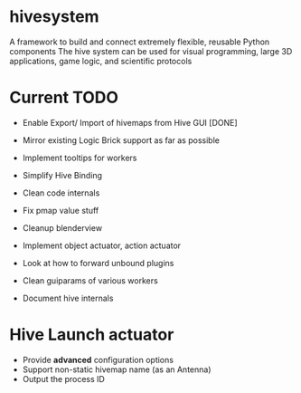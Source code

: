 hivesystem
==========

A framework to build and connect extremely flexible, reusable Python components The hive system can be used for visual programming, large 3D applications, game logic, and scientific protocols


Current TODO
============

  * Enable Export/ Import of hivemaps from Hive GUI [DONE]
  * Mirror existing Logic Brick support as far as possible
  * Implement tooltips for workers
  * Simplify Hive Binding
  * Clean code internals
  
  * Fix pmap value stuff
  * Cleanup blenderview
  * Implement object actuator, action actuator
  * Look at how to forward unbound plugins
  * Clean guiparams of various workers
  * Document hive internals

Hive Launch actuator
====================

  * Provide __advanced__ configuration options
  * Support non-static hivemap name (as an Antenna)
  * Output the process ID


